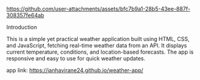 

https://github.com/user-attachments/assets/bfc7b9a1-28b5-43ee-887f-308357fe64ab

Introduction

This is a simple yet practical weather application built using HTML, CSS, and JavaScript, fetching real-time weather data from an API. It displays current temperature, conditions, and location-based forecasts. The app is responsive and easy to use for quick weather updates.


app link: https://janhavirane24.github.io/weather-app/

